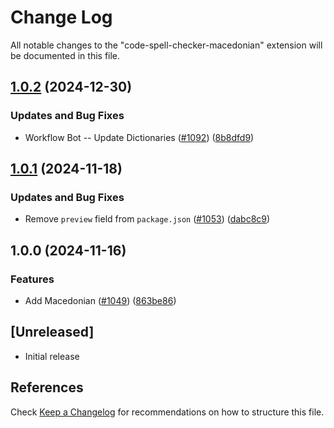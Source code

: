 # Change Log

All notable changes to the "code-spell-checker-macedonian" extension will be documented in this file.

## [1.0.2](https://github.com/streetsidesoftware/vscode-cspell-dict-extensions/compare/code-spell-checker-macedonian@1.0.1...code-spell-checker-macedonian@1.0.2) (2024-12-30)


### Updates and Bug Fixes

* Workflow Bot -- Update Dictionaries ([#1092](https://github.com/streetsidesoftware/vscode-cspell-dict-extensions/issues/1092)) ([8b8dfd9](https://github.com/streetsidesoftware/vscode-cspell-dict-extensions/commit/8b8dfd9df206855d19ff2ba69ab1cb3c9ed18378))

## [1.0.1](https://github.com/streetsidesoftware/vscode-cspell-dict-extensions/compare/code-spell-checker-macedonian@1.0.0...code-spell-checker-macedonian@1.0.1) (2024-11-18)


### Updates and Bug Fixes

* Remove `preview` field from `package.json` ([#1053](https://github.com/streetsidesoftware/vscode-cspell-dict-extensions/issues/1053)) ([dabc8c9](https://github.com/streetsidesoftware/vscode-cspell-dict-extensions/commit/dabc8c9b4ebbcfe3f0bb61644437e043908a838e))

## 1.0.0 (2024-11-16)


### Features

* Add Macedonian ([#1049](https://github.com/streetsidesoftware/vscode-cspell-dict-extensions/issues/1049)) ([863be86](https://github.com/streetsidesoftware/vscode-cspell-dict-extensions/commit/863be86944b5f4952bff0fbead04bd91df8f1a89))

## [Unreleased]

- Initial release

## References

Check [Keep a Changelog](http://keepachangelog.com/) for recommendations on how to structure this file.
